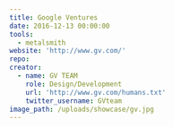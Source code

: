 ```yaml
---
title: Google Ventures
date: 2016-12-13 00:00:00
tools:
  - metalsmith
website: 'http://www.gv.com/'
repo:
creator:
  - name: GV TEAM
    role: Design/Development
    url: 'http://www.gv.com/humans.txt'
    twitter_username: GVteam
image_path: /uploads/showcase/gv.jpg
---
```



